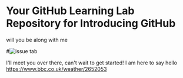 # Your GitHub Learning Lab Repository for Introducing GitHub

will you be along with me

#![issue tab](https://lab.github.com/public/images/issue_tab.png)

I'll meet you over there, can't wait to get started!
I am here to say hello
https://www.bbc.co.uk/weather/2652053
